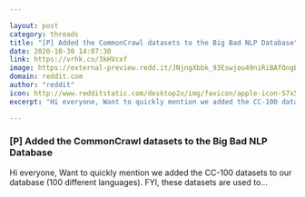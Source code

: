 ```yaml
---

layout: post
category: threads
title: "[P] Added the CommonCrawl datasets to the Big Bad NLP Database"
date: 2020-10-30 14:07:30
link: https://vrhk.co/3kHVcxf
image: https://external-preview.redd.it/JNjngXbbk_93Eswjou49niRiBAfOngB-HC5lM3ERmbA.jpg?width=1200&height=628.272251309&auto=webp&crop=1200:628.272251309,smart&s=73f169e4616e320f7c457414fa7bcc0fa272dab9
domain: reddit.com
author: "reddit"
icon: http://www.redditstatic.com/desktop2x/img/favicon/apple-icon-57x57.png
excerpt: "Hi everyone, Want to quickly mention we added the CC-100 datasets to our database (100 different languages). FYI, these datasets are used to..."

---
```


### [P] Added the CommonCrawl datasets to the Big Bad NLP Database

Hi everyone, Want to quickly mention we added the CC-100 datasets to our database (100 different languages). FYI, these datasets are used to...
